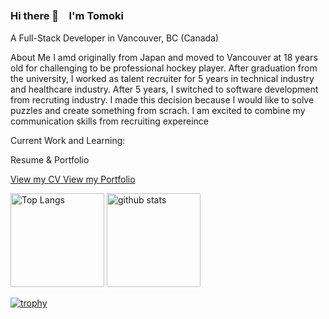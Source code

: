 ### Hi there 👋　I'm Tomoki 

A Full-Stack Developer in Vancouver, BC (Canada)

About Me
I amd originally from Japan and moved to Vancouver at 18 years old for challenging to be professional hockey player. 
After graduation from the university, I worked as talent recruiter for 5 years in technical industry and healthcare industry. 
After 5 years, I switched to software development from recruting industry. I made this decision because I would like to solve puzzles and create something from scrach. I am excited to combine my communication skills from recruiting expereince 


Current Work and Learning:

Resume & Portfolio

<a href="https://drive.google.com/file/d/1SxLPZkBeHk06Zinlt0C8DGdhS0s4fF-x/view?usp=sharing">
View my CV
</a>

<a href="https://tomokiyoshizawa.netlify.app/">
View my Portfolio
</a>



<p align="left"> 
  <img alt="Top Langs" height="150px" src="https://github-readme-stats.vercel.app/api/top-langs/?username=TomokiYoshizawa&layout=compact&show_icons=true&theme=dark" />
  <img alt="github stats" height="150px" src="https://github-readme-stats.vercel.app/api?username=TomokiYoshizawa&theme=dark&show_icons=ture" />
</p>

[![trophy](https://github-profile-trophy.vercel.app/?username=TomokiYoshizawa&theme=onedark&column=7
)](https://github.com/ryo-ma/github-profile-trophy)



